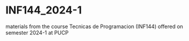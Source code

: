 # INF144_2024-1
materials from the course Tecnicas de Programacion (INF144) offered on semester 2024-1 at PUCP
